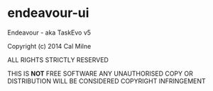 endeavour-ui
============

Endeavour - aka TaskEvo v5

Copyright (c) 2014 Cal Milne

ALL RIGHTS STRICTLY RESERVED

THIS IS **NOT** FREE SOFTWARE
ANY UNAUTHORISED COPY OR
DISTRIBUTION WILL BE CONSIDERED
COPYRIGHT INFRINGEMENT
